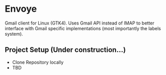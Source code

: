 # Envoye

Gmail client for Linux (GTK4). Uses Gmail API instead of IMAP to better interface with Gmail specific implementations (most importantly the labels system).

## Project Setup (Under construction...)

- Clone Repository locally
- TBD